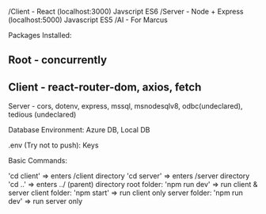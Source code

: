 /Client - React (localhost:3000) Javscript ES6
/Server - Node + Express (localhost:5000) Javascript ES5
/AI - For Marcus

Packages Installed:

Root - concurrently
--
Client - react-router-dom, axios, fetch
--
Server - cors, dotenv, express, mssql, msnodesqlv8, odbc(undeclared), tedious (undeclared)

Database Environment:
Azure DB, Local DB

.env (Try not to push): Keys

Basic Commands:

'cd client' => enters /client directory
'cd server' => enters /server directory
'cd ..' => enters ../ (parent) directory
root folder: 'npm run dev' => run client & server
client folder: 'npm start' => run client only
server folder: 'npm run dev' => run server only